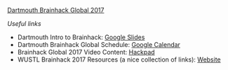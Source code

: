[Dartmouth Brainhack Global 2017](https://dartmouthbrainhack.github.io)

*Useful links*
- Dartmouth Intro to Brainhack:
  [Google Slides](https://docs.google.com/presentation/d/1hLKPP-Qr_XgUx-dGVhsorDyQPnEdTIZhfKIFfsJgtAY)
- Dartmouth Brainhack Global Schedule: [Google
  Calendar](https://calendar.google.com/calendar/embed?src=kvcsa5pd7v9i3rm66k3dsd5ots%40group.calendar.google.com&ctz=America/New_York)
- Brainhack Global 2017 Video Content:
  [Hackpad](https://hackpad.com/Brainhack-Global-2017-Video-Content-ZP53JJlhGyJ)
- WUSTL Brainhack 2017 Resources (a nice collection of links):
  [Website](https://sites.google.com/view/wustlbrainhack/resources)

